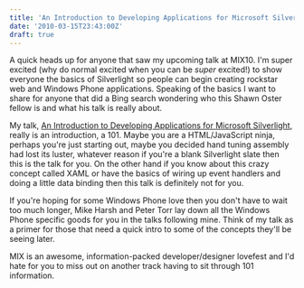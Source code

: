 ```yaml
---
title: 'An Introduction to Developing Applications for Microsoft Silverlight @ MIX10'
date: '2010-03-15T23:43:00Z'
draft: true
---
```


A quick heads up for anyone that saw my upcoming talk at MIX10. I'm super excited (why do normal excited when you can be *super* excited!) to show everyone the basics of Silverlight so people can begin creating rockstar web and Windows Phone applications. Speaking of the basics I want to share for anyone that did a Bing search wondering who this Shawn Oster fellow is and what his talk is really about.

My talk, [An Introduction to Developing Applications for Microsoft Silverlight](http://live.visitmix.com/MIX10/Sessions/CL15), really is an introduction, a 101. Maybe you are a HTML/JavaScript ninja, perhaps you're just starting out, maybe you decided hand tuning assembly had lost its luster, whatever reason if you're a blank Silverlight slate then this is the talk for you. On the other hand if you know about this crazy concept called XAML or have the basics of wiring up event handlers and doing a little data binding then this talk is definitely not for you.

If you're hoping for some Windows Phone love then you don't have to wait too much longer, Mike Harsh and Peter Torr lay down all the Windows Phone specific goods for you in the talks following mine. Think of my talk as a primer for those that need a quick intro to some of the concepts they'll be seeing later.

MIX is an awesome, information-packed developer/designer lovefest and I'd hate for you to miss out on another track having to sit through 101 information.
